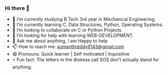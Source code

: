 ### Hi there 👋


- 🔭 I’m currently studying B.Tech 3rd year in  Mechanical Engineering.
- 🌱 I’m currently learning C, Data Structures, Python, Operating Systems.
- 👯 I’m looking to collaborate on C or Python Projects.
- 🤔 I’m looking for help with learning WEB-DEVELOPMENT.
- 💬 Ask me about anything, I am Happy to help
- 📫 How to reach me: sumanthreddy9143@gmail.com
- 😄 Pronouns: Quick learner | Self motivated | Inquisitive
- ⚡ Fun fact: The letters in the distress call SOS don't actually stand for anything.

